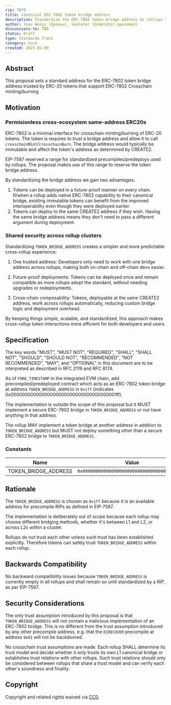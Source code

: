 ```yaml
---
rip: 7875
title: Canonical ERC-7802 token bridge address
description: Standardize the ERC-7802 token bridge address on rollups that support it natively
author: Yoav Weiss (@yoavw), skeletor (@skeletor-spaceman)
discussions-to: TBD
status: Draft
type: Standards Track
category: Core
created: 2025-02-09
---
```


## Abstract

This proposal sets a standard address for the ERC-7802 token bridge address trusted by ERC-20 tokens that support ERC-7802 Crosschain minting/burning

## Motivation

### Permisionless cross-ecosystem same-address ERC20s

ERC-7802 is a minimal interface for crosschain minting/burning of ERC-20 tokens. The token is requires to trust a bridge address and allow it to call `crosschainMint`/`crosschainBurn`. The bridge address would typically be immutable and affect the token's address as determined by CREATE2.

EIP-7587 reserved a range for standardized precompiles/predeploys used by rollups. The proposal makes use of this range to reserve the token bridge address.

By standardizing the bridge address we gain two advantages:
1. Tokens can be deployed in a future-proof manner on every chain. If/when a rollup adds native ERC-7802 capability to their canonical bridge, existing immutable tokens can benefit from the improved interoperability even though they were deployed earlier.
1. Tokens can deploy to the same CREATE2 address if they wish. Having the same bridge address means they don't need to pass a different argument during deployment.


### Shared security across rollup clusters  

Standardizing `TOKEN_BRIDGE_ADDRESS` creates a simpler and more predictable cross-rollup experience:  

1. One trusted address: Developers only need to work with one bridge address across rollups, making both on-chain and off-chain devx easier.

1. Future-proof deployments: Tokens can be deployed once and remain compatible as more rollups adopt the standard, without needing upgrades or redeployments.

1. Cross-chain composability: Tokens, deployable at the same CREATE2 address, work across rollups automatically, reducing custom bridge logic and deployment overhead.


By keeping things simple, scalable, and standardized, this approach makes cross-rollup token interactions more efficient for both developers and users.

## Specification

The key words "MUST", "MUST NOT", "REQUIRED", "SHALL", "SHALL NOT", "SHOULD", "SHOULD NOT", "RECOMMENDED", "NOT RECOMMENDED", "MAY", and "OPTIONAL" in this document are to be interpreted as described in RFC 2119 and RFC 8174.

As of `FORK_TIMESTAMP` in the integrated EVM chain, add precompiled/predeployed contract which acts as an ERC-7802 token bridge at address `TOKEN_BRIDGE_ADDRESS` in `0x1ff` (indicates 0x00000000000000000000000000000000000001ff).

The implementation is outside the scope of this proposal but it MUST implement a secure ERC-7802 bridge in `TOKEN_BRIDGE_ADDRESS` or not have anything in that address.

The rollup MAY implement a token bridge at another address in addition to `TOKEN_BRIDGE_ADDRESS` but MUST not deploy something other than a secure ERC-7802 bridge to `TOKEN_BRIDGE_ADDRESS`.

### Constants

| Name                   | Value                                        |
|------------------------|----------------------------------------------|
| TOKEN_BRIDGE_ADDRESS   | `0x00000000000000000000000000000000000001ff` |

## Rationale

The `TOKEN_BRIDGE_ADDRESS` is chosen as `0x1ff` because it is an available address for precompile RIPs as defined in EIP-7587.

The implementation is deliberately out of scope because each rollup may choose different bridging methods, whether it's between L1 and L2, or across L2s within a cluster.

Rollups do not trust each other unless such trust has been established explicitly. Therefore tokens can safely trust `TOKEN_BRIDGE_ADDRESS` within each rollup.

## Backwards Compatibility

No backward compatibility issues because `TOKEN_BRIDGE_ADDRESS` is currently empty in all rollups and shall remain so until standardized by a RIP, as per EIP-7587.

## Security Considerations

The only trust assumption introduced by this proposal is that `TOKEN_BRIDGE_ADDRESS` will not contain a malicious implementation of an ERC-7802 bridge. This is no different from the trust assumption introduced by any other precompile address, e.g. that the `ECRECOVER` precompile at address `0x01` will not be backdoored.

No crosschain trust assumptions are made. Each rollup SHALL determine its trust model and decide whether it only trusts its own L1 canonical bridge or establishes trust relations with other rollups. Such trust relations should only be considered between rollups that share a trust model and can verify each other's soundness and finality.

## Copyright

Copyright and related rights waived via [CC0](../LICENSE.md).
